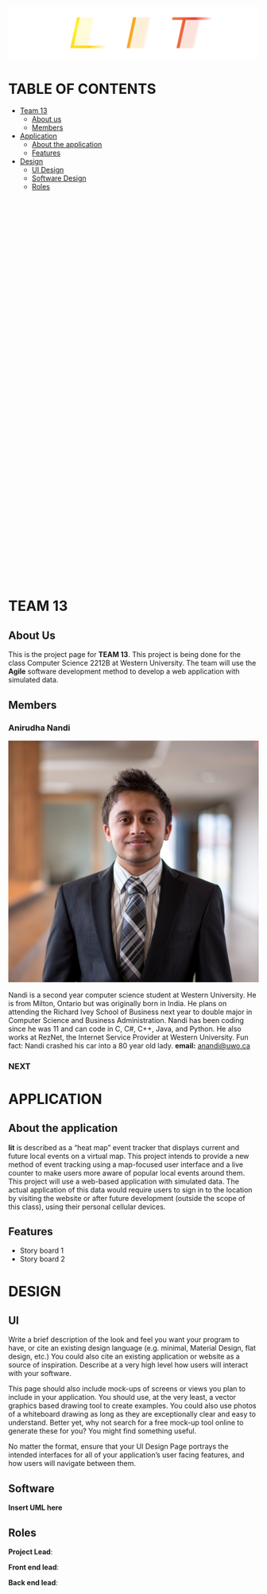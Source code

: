 ![Lit Logo](/website/img/lit-logo.png)
# TABLE OF CONTENTS
* [Team 13](#team13)
  * [About us](#1.1)
  * [Members](#1.2)
* [Application](#application)
  * [About the application](#2.1)
  * [Features](#2.2)
* [Design](#design)
  * [UI Design](#3.1)
  * [Software Design](#3.2)
  * [Roles](#3.3)

<br><br><br><br><br><br><br><br><br><br><br><br><br><br><br><br><br><br><br><br><br><br><br><br><br><br><br><br><br><br><br><br><br><br><br><br><br><br><br><br><br><br><br><br><br>

<a name="team13">

# </a>TEAM 13

<a name="1.1"></a>

## About Us

This is the project page for **TEAM 13**. This project is being done for the class Computer Science 2212B at Western University. The team will use the **Agile** software development method to develop a web application with simulated data.

## <a name="1.2"></a>Members

### Anirudha Nandi
![alt text](/website/img/nandi.jpg)

Nandi is a second year computer science student at Western University. He is from Milton, Ontario but was originally born in India. He plans on attending the Richard Ivey School of Business next year to double major in Computer Science and Business Administration. Nandi has been coding since he was 11 and can code in C, C#, C++, Java, and Python. He also works at RezNet, the Internet Service Provider at Western University. Fun fact: Nandi crashed his car into a 80 year old lady.
**email:** anandi@uwo.ca

### NEXT

# <a name="application"></a>APPLICATION


## <a name="2.1"></a>About the application

**lit** is described as a “heat map” event tracker that displays current and future local events on a virtual map. This project intends to provide a new method of event tracking using a map-focused user interface and a live counter to make users more aware of popular local events around them. This project will use a web-based application with simulated data. The actual application of this data would require users to sign in to the location by visiting the website or after future development (outside the scope of this class), using their personal cellular devices.

## <a name="2.2"></a>Features

- Story board 1
- Story board 2

# <a name="design"></a>DESIGN


## <a name="3.1"></a>UI

Write a brief description of the look and feel you want your program to have, or cite an existing design language (e.g. minimal, Material Design, flat design, etc.) You could also cite an existing application or website as a source of inspiration. Describe at a very high level how users will interact with your software.

This page should also include mock-ups of screens or views you plan to include in your application. You should use, at the very least, a vector graphics based drawing tool to create examples. You could also use photos of a whiteboard drawing as long as they are exceptionally clear and easy to understand. Better yet, why not search for a free mock-up tool online to generate these for you? You might find something useful.

No matter the format, ensure that your UI Design Page portrays the intended interfaces for all of your application’s user facing features, and how users will navigate between them.

## <a name="3.2"></a>Software

**Insert UML here**

## <a name="3.3"></a>Roles

**Project Lead**:

**Front end lead**:

**Back end lead**:
